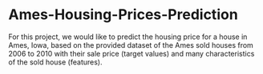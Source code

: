 # Ames-Housing-Prices-Prediction
For this project, we would like to predict the housing price for a house in Ames, Iowa, based on the provided dataset of the Ames sold houses from 2006 to 2010 with their sale price (target values) and many characteristics of the sold house (features).
